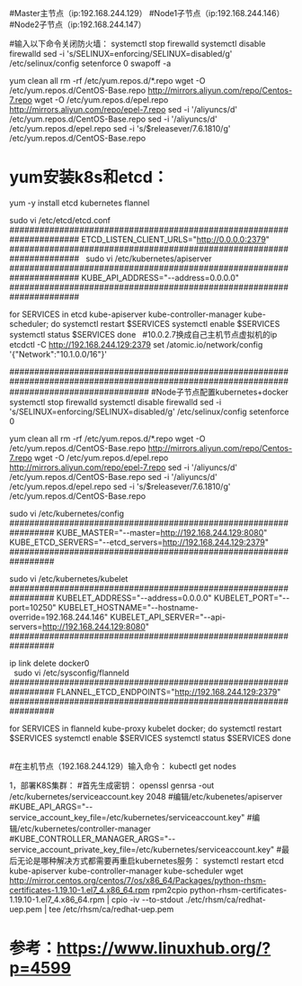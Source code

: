 #Master主节点（ip:192.168.244.129）
#Node1子节点（ip:192.168.244.146）
#Node2子节点（ip:192.168.244.147）

#输入以下命令关闭防火墙：
systemctl stop firewalld
systemctl disable firewalld
sed -i 's/SELINUX=enforcing/SELINUX=disabled/g' /etc/selinux/config
setenforce 0
swapoff -a

yum clean all
rm -rf /etc/yum.repos.d/*.repo
wget -O /etc/yum.repos.d/CentOS-Base.repo http://mirrors.aliyun.com/repo/Centos-7.repo
wget -O /etc/yum.repos.d/epel.repo http://mirrors.aliyun.com/repo/epel-7.repo
sed -i '/aliyuncs/d' /etc/yum.repos.d/CentOS-Base.repo
sed -i '/aliyuncs/d' /etc/yum.repos.d/epel.repo
sed -i 's/$releasever/7.6.1810/g' /etc/yum.repos.d/CentOS-Base.repo

# yum安装k8s和etcd：
yum -y install etcd kubernetes flannel

sudo vi /etc/etcd/etcd.conf
######################################################################
ETCD_LISTEN_CLIENT_URLS="http://0.0.0.0:2379" 
######################################################################
 
sudo vi /etc/kubernetes/apiserver
######################################################################
KUBE_API_ADDRESS="--address=0.0.0.0" 
######################################################################

for SERVICES in etcd kube-apiserver kube-controller-manager kube-scheduler; do 
systemctl restart $SERVICES 
systemctl enable $SERVICES 
systemctl status $SERVICES 
done 
 
#10.0.2.7换成自己主机节点虚拟机的ip
etcdctl -C http://192.168.244.129:2379 set /atomic.io/network/config '{"Network":"10.1.0.0/16"}'

############################################################################################################################################
#Node子节点配置kubernetes+docker
systemctl stop firewalld
systemctl disable firewalld
sed -i 's/SELINUX=enforcing/SELINUX=disabled/g' /etc/selinux/config
setenforce 0

yum clean all
rm -rf /etc/yum.repos.d/*.repo
wget -O /etc/yum.repos.d/CentOS-Base.repo http://mirrors.aliyun.com/repo/Centos-7.repo
wget -O /etc/yum.repos.d/epel.repo http://mirrors.aliyun.com/repo/epel-7.repo
sed -i '/aliyuncs/d' /etc/yum.repos.d/CentOS-Base.repo
sed -i '/aliyuncs/d' /etc/yum.repos.d/epel.repo
sed -i 's/$releasever/7.6.1810/g' /etc/yum.repos.d/CentOS-Base.repo



sudo vi /etc/kubernetes/config
#################################################################
KUBE_MASTER="--master=http://192.168.244.129:8080" 
KUBE_ETCD_SERVERS="--etcd_servers=http://192.168.244.129:2379"
################################################################# 

sudo vi /etc/kubernetes/kubelet
#################################################################
KUBELET_ADDRESS="--address=0.0.0.0"
KUBELET_PORT="--port=10250" 
KUBELET_HOSTNAME="--hostname-override=192.168.244.146" 
KUBELET_API_SERVER="--api-servers=http://192.168.244.129:8080" 
################################################################# 

ip link delete docker0  
 
sudo vi /etc/sysconfig/flanneld
#################################################################
FLANNEL_ETCD_ENDPOINTS="http://192.168.244.129:2379" 
#################################################################

for SERVICES in flanneld kube-proxy kubelet docker; do 
systemctl restart $SERVICES 
systemctl enable $SERVICES 
systemctl status $SERVICES 
done
 

#在主机节点（192.168.244.129）输入命令：
kubectl get nodes




1，部署K8S集群：
#首先生成密钥：
openssl genrsa -out /etc/kubernetes/serviceaccount.key 2048
#编辑/etc/kubenetes/apiserver
#KUBE_API_ARGS="--service_account_key_file=/etc/kubernetes/serviceaccount.key"
#编辑/etc/kubernetes/controller-manager
#KUBE_CONTROLLER_MANAGER_ARGS="--service_account_private_key_file=/etc/kubernetes/serviceaccount.key"
#最后无论是哪种解决方式都需要再重启kubernetes服务：
systemctl restart etcd kube-apiserver kube-controller-manager kube-scheduler
wget http://mirror.centos.org/centos/7/os/x86_64/Packages/python-rhsm-certificates-1.19.10-1.el7_4.x86_64.rpm
rpm2cpio python-rhsm-certificates-1.19.10-1.el7_4.x86_64.rpm | cpio -iv --to-stdout ./etc/rhsm/ca/redhat-uep.pem | tee /etc/rhsm/ca/redhat-uep.pem

# 参考：https://www.linuxhub.org/?p=4599
